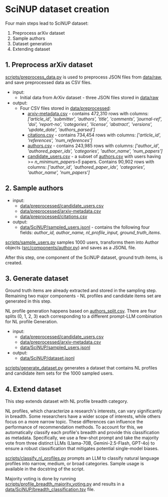 # SciNUP dataset creation

Four main steps lead to SciNUP dataset:

1. Preprocess arXiv dataset
2. Sample authors
3. Dataset generation
4. Extending dataset


## 1. Preprocess arXiv dataset

[scripts/preprocess_data.py](scripts/preprocess_data.py) is used to preprocess JSON files from [data/raw](../raw/), and save preprocessed data as CSV files.

  - input:
    + Initial data from ArXiv dataset - three JSON files stored in [data/raw](../raw/)
  - output:
    + Four CSV files stored in [data/preprocessed](../preprocessed/):
        - [arxiv-metadata.csv](../preprocessed/arxiv-metadata.csv) -  contains 472,310 rows with columns: *['article_id', 'submitter', 'authors', 'title', 'comments', 'journal-ref', 'doi',
            'report-no', 'categories', 'license', 'abstract', 'versions',
            'update_date', 'authors_parsed']*
        - [citations.csv](../preprocessed/) - contains 734,454 rows with columns: *['article_id', 'references', 'num_references']*
        - [authors.csv](../preprocessed/) - contains 243,985 rows with columns: *['author_id', 'authored_paper_ids', 'categories', 'author_name', 'num_papers']* 
        - [candidate_users.csv](../preprocessed/) - a subset of [authors.csv](../preprocessed/) with users having >= *n_minimum_papers=5* papers. Contains 90,902 rows with columns: *['author_id', 'authored_paper_ids', 'categories', 'author_name', 'num_papers']* 

## 2. Sample authors

  - input:
    + [data/preprocessed/candidate_users.csv](../preprocessed)
    + [data/preprocessed/arxiv-metadata.csv](../preprocessed)
    + [data/preprocessed/citations.csv](../preprocessed)
  - output:
    + [data/SciNUP/sampled_users.jsonl](.) - contains the following four fields: *author_id, author_name, nl_profile_input, ground_truth_items*.

[scripts/sample_users.py](../../scripts/sample_users.py) samples 1000 users, transforms them into Author objects ([src/components/author.py](../../src/components/author.py)) and saves as a JSONL file.

After this step, one component of the SciNUP dataset, ground truth items, is created.

## 3. Generate dataset

Ground truth items are already extracted and stored in the sampling step. Remaining two major components - NL profiles and candidate items set are generated in this step.

NL profile generation happens based on [authors_split.csv](authors_split.csv). There are four splits (0, 1, 2, 3) each corresponding to a different prompt-LLM combination for NL profile Generation. 

  - input:
    + [data/preprocessed/candidate_users.csv](../preprocessed/)
    + [data/preprocessed/arxiv-metadata.csv](../preprocessed/)
    + [data/SciNUP/sampled_users.jsonl](.)
  - output:
    + [data/SciNUP/dataset.jsonl](.)

[scripts/generate_dataset.py](../../scripts/generate_dataset.py) generates a dataset that contains NL profiles and candidate item sets for the 1000 sampled users.

## 4. Extend dataset

This step extends dataset with NL profile breadth category. 

NL profiles, which characterize a research's interests, can vary significantly in breadth. Some researchers have a wider scope of interests, while others focus on a more narrow topic. These differences can influence the performance of recommendation methods. 
To account for this, we automatically classify each profile's breadth and provide this classification as metadata. Specifically, we use a few-shot prompt and take the majority vote from three distinct LLMs (Llama-70B, Gemini-2.5-Flash, GPT-4o) to ensure a robust classification that mitigates potential single-model biases.

[scripts/classify_nl_profiles.py](../../scripts/classify_nl_profiles.py) prompts an LLM to classify natural language profiles into narrow,
medium, or broad categories. Sample usage is available in the docstring of the script.  

Majority voting is done by running [scripts/profile_breadth_majority_voting.py](../../scripts/profile_breadth_majority_voting.py) and results in a [data/SciNUP/breadth_classification.tsv](breadth_classification.tsv) file.